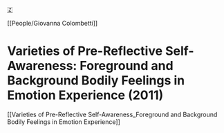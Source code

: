 [🇿](zotero://select/library/items/PHIKP8QT)

[[People/Giovanna Colombetti]] 
# Varieties of Pre-Reflective Self-Awareness: Foreground and Background Bodily Feelings in Emotion Experience (2011)

[[Varieties of Pre-Reflective Self-Awareness_Foreground and Background Bodily Feelings in Emotion Experience]]